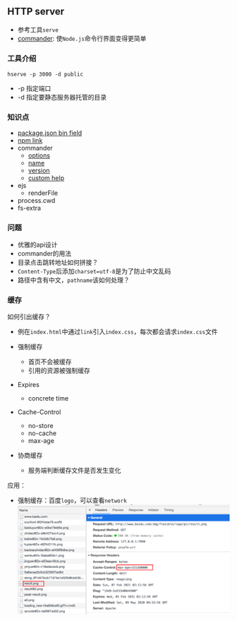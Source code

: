 ## HTTP server

* 参考工具`serve`
* [commander](https://github.com/tj/commander.js/): 使`Node.js`命令行界面变得更简单

### 工具介绍

```shell
hserve -p 3000 -d public
```

* -p 指定端口
* -d 指定要静态服务器托管的目录

### 知识点

* [package.json bin field](https://docs.npmjs.com/cli/v7/configuring-npm/package-json#bin)
* [npm link](https://docs.npmjs.com/cli/v6/commands/npm-link)
* commander
  * [options](https://github.com/tj/commander.js/#common-option-types-boolean-and-value)
  * [name](https://github.com/tj/commander.js/#usage-and-name)
  * [version](https://github.com/tj/commander.js/#version-option)
  * [custom help](https://github.com/tj/commander.js/#custom-help)
* ejs
  * renderFile
* process.cwd
* fs-extra

### 问题

* 优雅的api设计
* commander的用法
* 目录点击跳转地址如何拼接？
* `Content-Type`后添加`charset=utf-8`是为了防止中文乱码
* 路径中含有中文，`pathname`该如何处理？

### 缓存

如何引出缓存？

* 例在`index.html`中通过`link`引入`index.css`，每次都会请求`index.css`文件


* 强制缓存
  * 首页不会被缓存
  * 引用的资源被强制缓存
* Expires
  * concrete time
* Cache-Control
  * no-store
  * no-cache
  * max-age
* 协商缓存
  * 服务端判断缓存文件是否发生变化

应用：

* 强制缓存：百度`logo`，可以查看`network`
  ![](https://raw.githubusercontent.com/wangkaiwd/drawing-bed/master/20210219143224.png)

